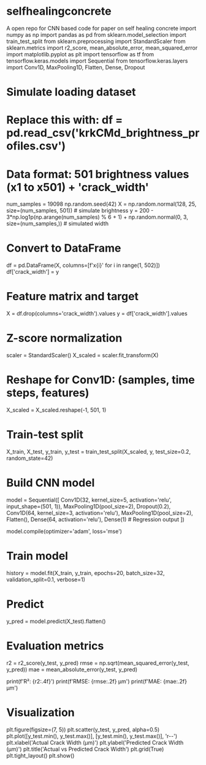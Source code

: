 # selfhealingconcrete
A open repo for CNN based code for paper on self healing concrete
import numpy as np
import pandas as pd
from sklearn.model_selection import train_test_split
from sklearn.preprocessing import StandardScaler
from sklearn.metrics import r2_score, mean_absolute_error, mean_squared_error
import matplotlib.pyplot as plt
import tensorflow as tf
from tensorflow.keras.models import Sequential
from tensorflow.keras.layers import Conv1D, MaxPooling1D, Flatten, Dense, Dropout

# Simulate loading dataset
# Replace this with: df = pd.read_csv('krkCMd_brightness_profiles.csv')
# Data format: 501 brightness values (x1 to x501) + 'crack_width'
num_samples = 19098
np.random.seed(42)
X = np.random.normal(128, 25, size=(num_samples, 501))  # simulate brightness
y = 200 - 3*np.log1p(np.arange(num_samples) % 6 + 1) + np.random.normal(0, 3, size=(num_samples,))  # simulated width

# Convert to DataFrame
df = pd.DataFrame(X, columns=[f'x{i}' for i in range(1, 502)])
df['crack_width'] = y

# Feature matrix and target
X = df.drop(columns='crack_width').values
y = df['crack_width'].values

# Z-score normalization
scaler = StandardScaler()
X_scaled = scaler.fit_transform(X)

# Reshape for Conv1D: (samples, time steps, features)
X_scaled = X_scaled.reshape(-1, 501, 1)

# Train-test split
X_train, X_test, y_train, y_test = train_test_split(X_scaled, y, test_size=0.2, random_state=42)

# Build CNN model
model = Sequential([
    Conv1D(32, kernel_size=5, activation='relu', input_shape=(501, 1)),
    MaxPooling1D(pool_size=2),
    Dropout(0.2),
    Conv1D(64, kernel_size=3, activation='relu'),
    MaxPooling1D(pool_size=2),
    Flatten(),
    Dense(64, activation='relu'),
    Dense(1)  # Regression output
])

model.compile(optimizer='adam', loss='mse')

# Train model
history = model.fit(X_train, y_train, epochs=20, batch_size=32, validation_split=0.1, verbose=1)

# Predict
y_pred = model.predict(X_test).flatten()

# Evaluation metrics
r2 = r2_score(y_test, y_pred)
rmse = np.sqrt(mean_squared_error(y_test, y_pred))
mae = mean_absolute_error(y_test, y_pred)

print(f'R²: {r2:.4f}')
print(f'RMSE: {rmse:.2f} µm')
print(f'MAE: {mae:.2f} µm')

# Visualization
plt.figure(figsize=(7, 5))
plt.scatter(y_test, y_pred, alpha=0.5)
plt.plot([y_test.min(), y_test.max()], [y_test.min(), y_test.max()], 'r--')
plt.xlabel('Actual Crack Width (µm)')
plt.ylabel('Predicted Crack Width (µm)')
plt.title('Actual vs Predicted Crack Width')
plt.grid(True)
plt.tight_layout()
plt.show()
